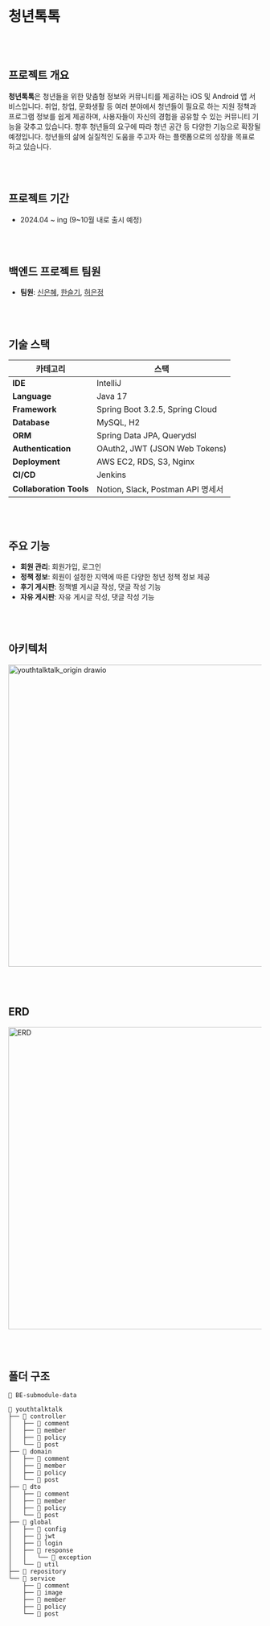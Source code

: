 # 청년톡톡

<br><br>
## 프로젝트 개요

**청년톡톡**은 청년들을 위한 맞춤형 정보와 커뮤니티를 제공하는 iOS 및 Android 앱 서비스입니다. 취업, 창업, 문화생활 등 여러 분야에서 청년들이 필요로 하는 지원 정책과 프로그램 정보를 쉽게 제공하며, 사용자들이 자신의 경험을 공유할 수 있는 커뮤니티 기능을 갖추고 있습니다. 향후 청년들의 요구에 따라 청년 공간 등 다양한 기능으로 확장될 예정입니다. 청년들의 삶에 실질적인 도움을 주고자 하는 플랫폼으로의 성장을 목표로 하고 있습니다.

<br><br>
## 프로젝트 기간
- 2024.04 ~ ing (9~10월 내로 출시 예정)

<br><br>
## 백엔드 프로젝트 팀원
- **팀원**: [신은혜](https://github.com/HideOnCodec), [한슬기](https://github.com/ssggii), [허은정](https://github.com/EunjeongHeo)

<br><br>
## 기술 스택
| **카테고리**        | **스택**                                                                                                                |
|---------------------|------------------------------------------------------------------------------------------------------------------------|
| **IDE**             | IntelliJ                                                                                                               |
| **Language**        | Java 17                                                                                                                |
| **Framework**       | Spring Boot 3.2.5, Spring Cloud                                                                                         |
| **Database**        | MySQL, H2                                                                                                             |
| **ORM**             | Spring Data JPA, Querydsl                                                                                              |
| **Authentication**  | OAuth2, JWT (JSON Web Tokens)                                                                                          |
| **Deployment**      | AWS EC2, RDS, S3, Nginx                                                                                                 |
| **CI/CD**           | Jenkins                                                                                                                |
| **Collaboration Tools** | Notion, Slack, Postman API 명세서                                                                                  |
  
<br><br>
## 주요 기능

- **회원 관리**: 회원가입, 로그인
- **정책 정보**: 회원이 설정한 지역에 따른 다양한 청년 정책 정보 제공
- **후기 게시판**: 정책별 게시글 작성, 댓글 작성 기능
- **자유 게시판**: 자유 게시글 작성, 댓글 작성 기능

<br><br>
## 아키텍처
<img src="https://github.com/user-attachments/assets/eea0cc93-aae6-4075-a454-54265caafc8a" alt="youthtalktalk_origin drawio" width="600"/>

<br><br>
## ERD
<img src="https://github.com/user-attachments/assets/2a7f4da2-690c-4142-8d9f-8e6af8612ae6" alt="ERD" width="600"/>



<br><br>
## 폴더 구조

```
📂 BE-submodule-data

📁 youthtalktalk
├── 📁 controller
│   ├── 📁 comment
│   ├── 📁 member
│   ├── 📁 policy
│   └── 📁 post
├── 📁 domain
│   ├── 📁 comment
│   ├── 📁 member
│   ├── 📁 policy
│   └── 📁 post
├── 📁 dto
│   ├── 📁 comment
│   ├── 📁 member
│   ├── 📁 policy
│   └── 📁 post
├── 📁 global
│   ├── 📁 config
│   ├── 📁 jwt
│   ├── 📁 login
│   ├── 📁 response
│   │   └── 📁 exception
│   └── 📁 util
├── 📁 repository
└── 📁 service
    ├── 📁 comment
    ├── 📁 image
    ├── 📁 member
    ├── 📁 policy
    └── 📁 post
```

